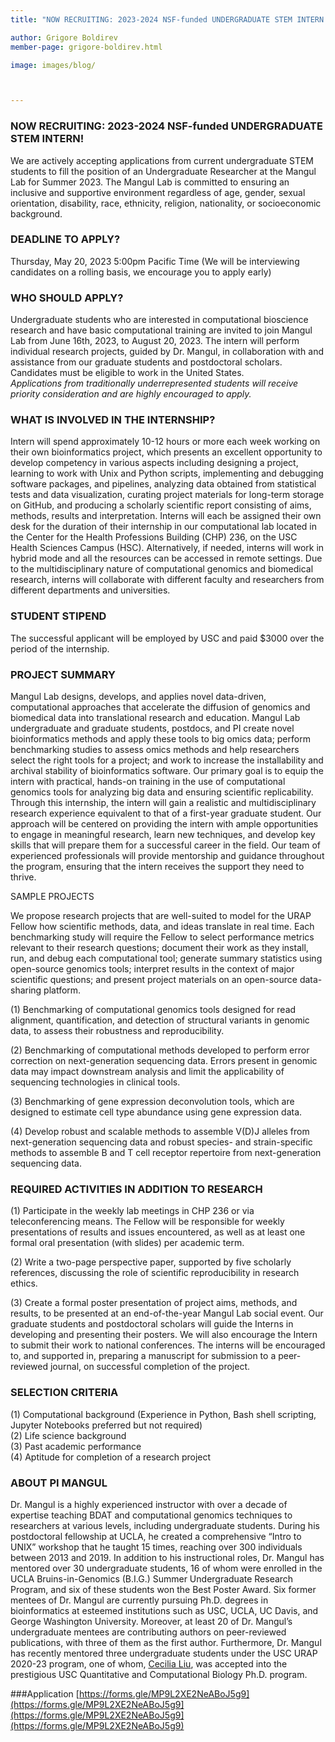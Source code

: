 ```yaml
---
title: "NOW RECRUITING: 2023-2024 NSF-funded UNDERGRADUATE STEM INTERN!"

author: Grigore Boldirev
member-page: grigore-boldirev.html

image: images/blog/



---
```

### NOW RECRUITING: 2023-2024 NSF-funded UNDERGRADUATE STEM INTERN!

We are actively accepting applications from current undergraduate STEM students to fill the position of an Undergraduate Researcher at the Mangul Lab for Summer 2023.
The Mangul Lab is committed to ensuring an inclusive and supportive environment regardless of age, gender, sexual orientation, disability, race, ethnicity, religion, nationality, or socioeconomic background.



### DEADLINE TO APPLY?

Thursday, May 20, 2023 5:00pm Pacific Time (We will be interviewing candidates on a rolling basis, we encourage you to apply early)

### WHO SHOULD APPLY?

Undergraduate students who are interested in computational bioscience research and have basic computational training are invited to join Mangul Lab from June 16th, 2023, to August 20, 2023. The intern will perform individual research projects, guided by Dr. Mangul, in collaboration with and assistance from our graduate students and postdoctoral scholars. Candidates must be eligible to work in the United States.\
<em>Applications from traditionally underrepresented students will receive priority consideration and are highly encouraged to apply.</em> 

### WHAT IS INVOLVED IN THE INTERNSHIP?

Intern will spend approximately 10-12 hours or more each week working on their own bioinformatics project, which presents an excellent opportunity to develop competency in various aspects including designing a project, learning to work with Unix and Python scripts, implementing and debugging software packages, and pipelines, analyzing data obtained from statistical tests and data visualization, curating project materials for long-term storage on GitHub, and producing a scholarly scientific report consisting of aims, methods, results and interpretation. Interns will each be assigned their own desk for the duration of their internship in our computational lab located in the Center for the Health Professions Building (CHP) 236, on the USC Health Sciences Campus (HSC). Alternatively, if needed, interns will work in hybrid mode and all the resources can be accessed in remote settings. Due to the multidisciplinary nature of computational genomics and biomedical research, interns will collaborate with different faculty and researchers from different departments and universities.
### STUDENT STIPEND

The successful applicant will be employed by USC and paid $3000 over the period of the internship.

### PROJECT SUMMARY

Mangul Lab designs, develops, and applies novel data-driven, computational approaches that accelerate the diffusion of genomics and biomedical data into translational research and education. Mangul Lab undergraduate and graduate students, postdocs, and PI create novel bioinformatics methods and apply these tools to big omics data; perform benchmarking studies to assess omics methods and help researchers select the right tools for a project; and work to increase the installability and archival stability of bioinformatics software. Our primary goal is to equip the intern with practical, hands-on training in the use of computational genomics tools for analyzing big data and ensuring scientific replicability. Through this internship, the intern will gain a realistic and multidisciplinary research experience equivalent to that of a first-year graduate student. Our approach will be centered on providing the intern with ample opportunities to engage in meaningful research, learn new techniques, and develop key skills that will prepare them for a successful career in the field. Our team of experienced professionals will provide mentorship and guidance throughout the program, ensuring that the intern receives the support they need to thrive.

<p>SAMPLE PROJECTS</p>
We propose research projects that are well-suited to model for the URAP Fellow how scientific methods, data, and ideas translate in real time. Each benchmarking study will require the Fellow to select performance metrics relevant to their research questions; document their work as they install, run, and debug each computational tool; generate summary statistics using open-source genomics tools; interpret results in the context of major scientific questions; and present project materials on an open-source data-sharing platform.

<p>(1) Benchmarking of computational genomics tools designed for read alignment, quantification, and detection of structural variants in genomic data, to assess their robustness and reproducibility.</p>
<p>(2) Benchmarking of computational methods developed to perform error correction on next-generation sequencing data. Errors present in genomic data may impact downstream analysis and limit the applicability of sequencing technologies in clinical tools.</p>
<p>(3) Benchmarking of gene expression deconvolution tools, which are designed to estimate cell type abundance using gene expression data.</p>
<p>(4) Develop robust and scalable methods to assemble V(D)J alleles from next-generation sequencing data and robust species- and strain-specific methods to assemble B and T cell receptor repertoire from next-generation sequencing data.
</p>

### REQUIRED ACTIVITIES IN ADDITION TO RESEARCH

<p>(1) Participate in the weekly lab meetings in CHP 236 or via teleconferencing means. The Fellow will be responsible for weekly presentations of results and issues encountered, as well as at least one formal oral presentation (with slides) per academic term.</p>
<p>(2) Write a two-page perspective paper, supported by five scholarly references, discussing the role of scientific reproducibility in research ethics.</p>
<p>(3) Create a formal poster presentation of project aims, methods, and results, to be presented at an end-of-the-year Mangul Lab social event. Our graduate students and postdoctoral scholars will guide the Interns in developing and presenting their posters.
We will also encourage the Intern to submit their work to national conferences. The interns will be encouraged to, and supported in, preparing a manuscript for submission to a peer-reviewed journal, on successful completion of the project.</p>

### SELECTION CRITERIA

(1) Computational background (Experience in Python, Bash shell scripting, Jupyter Notebooks preferred but not required)\
(2) Life science background\
(3) Past academic performance\
(4) Aptitude for completion of a research project

### ABOUT PI MANGUL
Dr. Mangul is a highly experienced instructor with over a decade of expertise teaching BDAT and computational genomics techniques to researchers at various levels, including undergraduate students. During his postdoctoral fellowship at UCLA, he created a comprehensive “Intro to UNIX” workshop that he taught 15 times, reaching over 300 individuals between 2013 and 2019. In addition to his instructional roles, Dr. Mangul has mentored over 30 undergraduate students, 16 of whom were enrolled in the UCLA Bruins-in-Genomics (B.I.G.) Summer Undergraduate Research Program, and six of these students won the Best Poster Award. Six former mentees of Dr. Mangul are currently pursuing Ph.D. degrees in bioinformatics at esteemed institutions such as USC, UCLA, UC Davis, and George Washington University. Moreover, at least 20 of Dr. Mangul’s undergraduate mentees are contributing authors on peer-reviewed publications, with three of them as the first author. Furthermore, Dr. Mangul has recently mentored three undergraduate students under the USC URAP 2020-23 program, one of whom, [Cecilia Liu](https://mangul-lab-usc.github.io/2023/03/13/GrigoreBoldirev.html), was accepted into the prestigious USC Quantitative and Computational Biology Ph.D. program.

###Application
[https://forms.gle/MP9L2XE2NeABoJ5g9](https://forms.gle/MP9L2XE2NeABoJ5g9](https://forms.gle/MP9L2XE2NeABoJ5g9](https://forms.gle/MP9L2XE2NeABoJ5g9)
